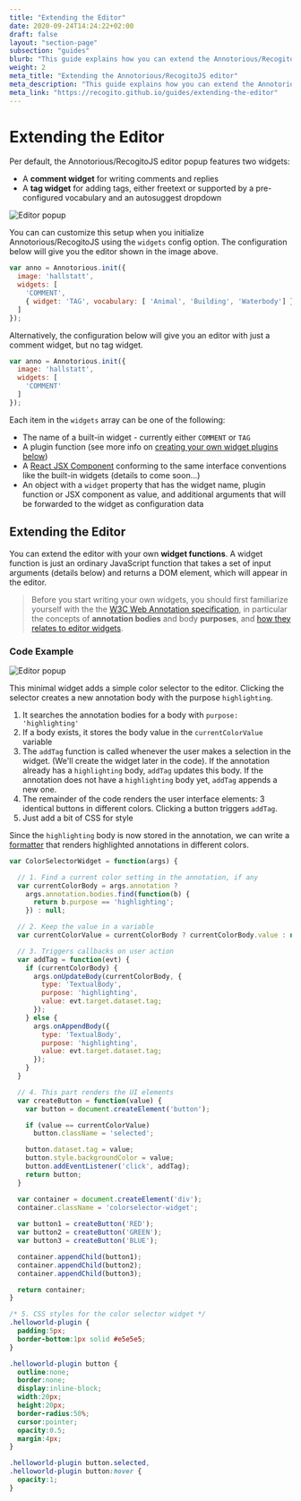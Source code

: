 ```yaml
---
title: "Extending the Editor"
date: 2020-09-24T14:24:22+02:00
draft: false
layout: "section-page"
subsection: "guides"
blurb: "This guide explains how you can extend the Annotorious/RecogitoJS editor popup with your own UI components."
weight: 2
meta_title: "Extending the Annotorious/RecogitoJS editor"
meta_description: "This guide explains how you can extend the Annotorious/RecogitoJS editor popup with your own UI components."
meta_link: "https://recogito.github.io/guides/extending-the-editor"
---
```


# Extending the Editor

Per default, the Annotorious/RecogitoJS editor popup features two widgets:

- A __comment widget__ for writing comments and replies
- A __tag widget__ for adding tags, either freetext or supported by a pre-configured vocabulary and an autosuggest dropdown

![Editor popup](/images/guides/editor-popup-with-vocab.png)

You can can customize this setup when you initialize Annotorious/RecogitoJS using the 
`widgets` config option. The configuration below will give you the editor shown in the 
image above.

```js
var anno = Annotorious.init({
  image: 'hallstatt',
  widgets: [
    'COMMENT',
    { widget: 'TAG', vocabulary: [ 'Animal', 'Building', 'Waterbody'] }
  ]
});
```

Alternatively, the configuration below will give you an editor with just a comment widget, but no tag widget.

```js
var anno = Annotorious.init({
  image: 'hallstatt',
  widgets: [
    'COMMENT'
  ]
});
``` 

Each item in the `widgets` array can be one of the following:

- The name of a built-in widget - currently either `COMMENT` or `TAG`
- A plugin function (see more info on [creating your own widget plugins below]())
- A [React JSX Component](https://reactjs.org/docs/introducing-jsx.html) conforming to the same
  interface conventions like the built-in widgets (details to come soon...)
- An object with a `widget` property that has the widget name, plugin function or JSX component as value, and 
  additional arguments that will be forwarded to the widget as configuration data

## Extending the Editor 

You can extend the editor with your own __widget functions__. A widget function is just an ordinary JavaScript 
function that takes a set of input arguments (details below) and returns a DOM element, which will appear
in the editor.

> Before you start writing your own widgets, you should first familiarize yourself with the
> the [W3C Web Annotation specification](/annotorious/getting-started/web-annotation/), in 
> particular the concepts of __annotation bodies__ and body __purposes__, and 
> [how they relates to editor widgets](/guides/creating-custom-widgets/). 

### Code Example

![Editor popup](/images/guides/colorselector-widget.png)

This minimal widget adds a simple color selector to the editor. Clicking the
selector creates a new annotation body with the purpose `highlighting`.

1. It searches the annotation bodies for a body with `purpose: 'highlighting'`
2. If a body exists, it stores the body value in the `currentColorValue` variable
3. The `addTag` function is called whenever the user makes a selection in the widget. 
   (We'll create the widget later in the code). If the annotation already has a
   `highlighting` body, `addTag` updates this body. If the annotation does not have
   a `highlighting` body yet, `addTag` appends a new one.
4. The remainder of the code renders the user interface elements: 3 identical buttons
   in different colors. Clicking a button triggers `addTag`.
5. Just add a bit of CSS for style

Since the `highlighting` body is now stored in the annotation, we can write a 
[formatter](/annotorious/api-docs/annotorious/#formatters) that renders highlighted 
annotations in different colors. 
 
```js
var ColorSelectorWidget = function(args) {

  // 1. Find a current color setting in the annotation, if any
  var currentColorBody = args.annotation ? 
    args.annotation.bodies.find(function(b) {
      return b.purpose == 'highlighting';
    }) : null;

  // 2. Keep the value in a variable
  var currentColorValue = currentColorBody ? currentColorBody.value : null;

  // 3. Triggers callbacks on user action
  var addTag = function(evt) {
    if (currentColorBody) {
      args.onUpdateBody(currentColorBody, {
        type: 'TextualBody',
        purpose: 'highlighting',
        value: evt.target.dataset.tag;
      });
    } else { 
      args.onAppendBody({
        type: 'TextualBody',
        purpose: 'highlighting',
        value: evt.target.dataset.tag;
      });
    }
  }

  // 4. This part renders the UI elements
  var createButton = function(value) {
    var button = document.createElement('button');

    if (value == currentColorValue)
      button.className = 'selected';

    button.dataset.tag = value;
    button.style.backgroundColor = value;
    button.addEventListener('click', addTag); 
    return button;
  }

  var container = document.createElement('div');
  container.className = 'colorselector-widget';
  
  var button1 = createButton('RED');
  var button2 = createButton('GREEN');
  var button3 = createButton('BLUE');

  container.appendChild(button1);
  container.appendChild(button2);
  container.appendChild(button3);

  return container;
}
```

```css
/* 5. CSS styles for the color selector widget */
.helloworld-plugin {
  padding:5px;
  border-bottom:1px solid #e5e5e5;
}

.helloworld-plugin button {
  outline:none;
  border:none;
  display:inline-block;
  width:20px;
  height:20px;
  border-radius:50%;
  cursor:pointer;
  opacity:0.5;
  margin:4px;
}

.helloworld-plugin button.selected,
.helloworld-plugin button:hover {
  opacity:1;
}
```